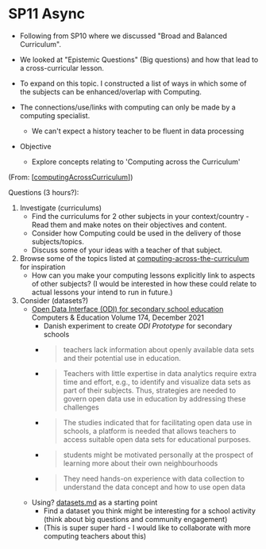 SP11 Async
==========

* Following from SP10 where we discussed "Broad and Balanced Curriculum". 
* We looked at "Epistemic Questions" (Big questions) and how that lead to a cross-curricular lesson.

* To expand on this topic. I constructed a list of ways in which some of the subjects can be enhanced/overlap with Computing.
* The connections/use/links with computing can only be made by a computing specialist.
    * We can't expect a history teacher to be fluent in data processing

* Objective
    * Explore concepts relating to 'Computing across the Curriculum'

(From: [[computingAcrossCurriculum]])

Questions (3 hours?):
1. Investigate (curriculums)
    * Find the curriculums for 2 other subjects in your context/country - Read them and make notes on their objectives and content.
    * Consider how Computing could be used in the delivery of those subjects/topics.
    * Discuss some of your ideas with a teacher of that subject.
2. Browse some of the topics listed at [computing-across-the-curriculum](https://github.com/calaldees/teachingWorkshops/blob/master/teacherEducation/computingAcrossCurriculum.md#computing-across-the-curriculum-1-hour) for inspiration
    * How can you make your computing lessons explicitly link to aspects of other subjects? (I would be interested in how these could relate to actual lessons your intend to run in future.)
3. Consider (datasets?)
    * [Open Data Interface (ODI) for secondary school education](https://www.sciencedirect.com/science/article/pii/S0360131521001718) Computers & Education Volume 174, December 2021
        * Danish experiment to create _ODI Prototype_ for secondary schools
        * > teachers lack information about openly available data sets and their potential use in education. 
        * > Teachers with little expertise in data analytics require extra time and effort, e.g., to identify and visualize data sets as part of their subjects. Thus, strategies are needed to govern open data use in education by addressing these challenges
        * > The studies indicated that for facilitating open data use in schools, a platform is needed that allows teachers to access suitable open data sets for educational purposes.
        * > students might be motivated personally at the prospect of learning more about their own neighbourhoods
        * > They need hands-on experience with data collection to understand the data concept and how to use open data
    * Using? [datasets.md](https://github.com/ComputingTeachers/mapOfComputing/blob/main/computing/datasets.md) as a starting point
        * Find a dataset you think might be interesting for a school activity (think about big questions and community engagement)
        * (This is super super hard - I would like to collaborate with more computing teachers about this)


[//begin]: # "Autogenerated link references for markdown compatibility"
[computingAcrossCurriculum]: ../computingAcrossCurriculum.md "Computing Across the Curriculum"
[//end]: # "Autogenerated link references"